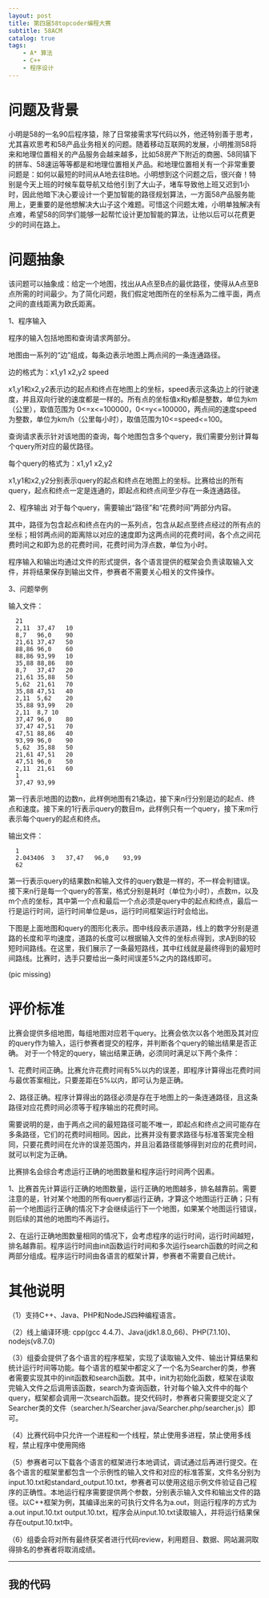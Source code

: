 ```yaml
---
layout: post
title: 第四届58topcoder编程大赛
subtitle: 58ACM
catalog: true
tags: 
    - A* 算法
    - C++
    - 程序设计
---
```


# 问题及背景
小明是58的一名90后程序猿，除了日常接需求写代码以外，他还特别善于思考，尤其喜欢思考和58产品业务相关的问题。随着移动互联网的发展，小明推测58将来和地理位置相关的产品服务会越来越多，比如58房产下附近的商圈、58同镇下的拼车、58速运等等都是和地理位置相关产品。和地理位置相关有一个非常重要问题是：如何以最短的时间从A地去往B地。小明想到这个问题之后，很兴奋！特别是今天上班的时候车载导航又给他引到了大山子，堵车导致他上班又迟到1小时，因此他暗下决心要设计一个更加智能的路径规划算法，一方面58产品服务能用上，更重要的是他想解决大山子这个难题。可惜这个问题太难，小明单独解决有点难，希望58的同学们能够一起帮忙设计更加智能的算法，让他以后可以花费更少的时间在路上。
# 问题抽象
该问题可以抽象成：给定一个地图，找出从A点至B点的最优路径，使得从A点至B点所需的时间最少。为了简化问题，我们假定地图所在的坐标系为二维平面，两点之间的直线距离为欧氏距离。 

1、程序输入

程序的输入包括地图和查询请求两部分。

地图由一系列的“边”组成，每条边表示地图上两点间的一条连通路径。

边的格式为：x1,y1 x2,y2 speed

x1,y1和x2,y2表示边的起点和终点在地图上的坐标，speed表示这条边上的行驶速度，并且双向行驶的速度都是一样的。所有点的坐标值x和y都是整数，单位为km（公里），取值范围为 0<=x<=100000，0<=y<=100000，两点间的速度speed为整数，单位为km/h（公里每小时），取值范围为10<=speed<=100。

查询请求表示针对该地图的查询，每个地图包含多个query，我们需要分别计算每个query所对应的最优路径。

每个query的格式为：x1,y1 x2,y2

x1,y1和x2,y2分别表示query的起点和终点在地图上的坐标。比赛给出的所有query，起点和终点一定是连通的，即起点和终点间至少存在一条连通路径。

2、程序输出
对于每个query，需要输出“路径”和“花费时间”两部分内容。

其中，路径为包含起点和终点在内的一系列点，包含从起点至终点经过的所有点的坐标；相邻两点间的距离除以对应的速度即为这两点间的花费时间，各个点之间花费时间之和即为总的花费时间，花费时间为浮点数，单位为小时。

程序输入和输出均通过文件的形式提供，各个语言提供的框架会负责读取输入文件，并将结果保存到输出文件，参赛者不需要关心相关的文件操作。

3、问题举例

输入文件：

      21
      2,11	37,47	10
      8,7	96,0	90
      21,61	37,47	50
      88,86	96,0	60
      88,86	93,99	10
      35,88	88,86	80
      8,7	37,47	20
      21,61	35,88	50
      5,62	21,61	70
      35,88	47,51	40
      2,11	5,62	20
      35,88	93,99	20
      2,11	8,7	10
      37,47	96,0	80
      37,47	47,51	70
      47,51	88,86	40
      93,99	96,0	90
      5,62	35,88	50
      21,61	47,51	20
      47,51	96,0	50
      2,11	21,61	60
      1
      37,47	93,99
第一行表示地图的边数n，此样例地图有21条边，接下来n行分别是边的起点、终点和速度。接下来的1行表示query的数目m，此样例只有一个query，接下来m行表示每个query的起点和终点。

输出文件：

      1
      2.043406	3	37,47	96,0	93,99
      62
      
第一行表示query的结果数n和输入文件的query数是一样的，不一样会判错误。接下来n行是每一个query的答案，格式分别是耗时（单位为小时），点数m，以及m个点的坐标，其中第一个点和最后一个点必须是query中的起点和终点，最后一行是运行时间，运行时间单位是us，运行时间框架运行时会给出。

下图是上面地图和query的图形化表示。图中线段表示道路，线上的数字分别是道路的长度和平均速度，道路的长度可以根据输入文件的坐标点得到，求A到B的较短时间路线。在这里，我们展示了一条最短路线，其中红线就是最终得到的最短时间路线。比赛时，选手只要给出一条时间误差5%之内的路线即可。

(pic missing)


# 评价标准
比赛会提供多组地图，每组地图对应若干query。比赛会依次以各个地图及其对应的query作为输入，运行参赛者提交的程序，并判断各个query的输出结果是否正确。
对于一个特定的query，输出结果正确，必须同时满足以下两个条件：

1、花费时间正确。比赛允许花费时间有5%以内的误差，即程序计算得出花费时间与最优答案相比，只要差距在5%以内，即可认为是正确。

2、路径正确。程序计算得出的路径必须是存在于地图上的一条连通路径，且这条路径对应花费时间必须等于程序输出的花费时间。

需要说明的是，由于两点之间的最短路径可能不唯一，即起点和终点之间可能存在多条路径，它们的花费时间相同。因此，比赛并没有要求路径与标准答案完全相同，只要花费时间在允许的误差范围内，并且沿着路径能够得到对应的花费时间，就可以判定为正确。

比赛排名会综合考虑运行正确的地图数量和程序运行时间两个因素。

1、比赛首先计算运行正确的地图数量，运行正确的地图越多，排名越靠前。需要注意的是，针对某个地图的所有query都运行正确，才算这个地图运行正确；只有前一个地图运行正确的情况下才会继续运行下一个地图，如果某个地图运行错误，则后续的其他的地图均不再运行。

2、在运行正确地图数量相同的情况下，会考虑程序的运行时间，运行时间越短，排名越靠前。程序运行时间由init函数运行时间和多次运行search函数的时间之和两部分组成。程序运行时间由各语言的框架计算，参赛者不需要自己统计。

# 其他说明
（1）支持C++、Java、PHP和NodeJS四种编程语言。

（2）线上编译环境: cpp(gcc 4.4.7)、Java(jdk1.8.0_66)、PHP(7.1.10)、nodejs(v8.7.0)

（3）组委会提供了各个语言的程序框架，实现了读取输入文件、输出计算结果和统计运行时间等功能。每个语言的框架中都定义了一个名为Searcher的类，参赛者需要实现其中的init函数和search函数。其中，init为初始化函数，框架在读取完输入文件之后调用该函数，search为查询函数，针对每个输入文件中的每个query，框架都会调用一次search函数。提交代码时，参赛者只需要提交定义了Searcher类的文件（searcher.h/Searcher.java/Searcher.php/searcher.js）即可。

（4）比赛代码中只允许一个进程和一个线程，禁止使用多进程，禁止使用多线程，禁止程序中使用网络

（5）参赛者可以下载各个语言的框架进行本地调试，调试通过后再进行提交。在各个语言的框架里都包含一个示例性的输入文件和对应的标准答案，文件名分别为input.10.txt和standard_output.10.txt，参赛者可以使用这组示例文件验证自己程序的正确性。本地运行程序需要提供两个参数，分别表示输入文件和输出文件的路径。以C++框架为例，其编译出来的可执行文件名为a.out，则运行程序的方式为a.out input.10.txt output.10.txt，程序会从input.10.txt读取输入，并将运行结果保存在output.10.txt中。

（6）组委会将对所有最终获奖者进行代码review，利用题目、数据、网站漏洞取得排名的参赛者将取消成绩。

---
## 我的代码
